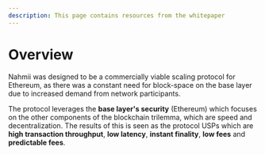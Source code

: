 ```yaml
---
description: This page contains resources from the whitepaper
---
```


# Overview

Nahmii was designed to be a commercially viable scaling protocol for Ethereum, as there was a constant need for block-space on the base layer due to increased demand from network participants.

The protocol leverages the **base layer's security** (Ethereum) which focuses on the other components of the blockchain trilemma, which are speed and decentralization. The results of this is seen as the protocol USPs which are **high transaction throughput**, **low latency**, **instant finality**, **low fees** and **predictable fees**.
